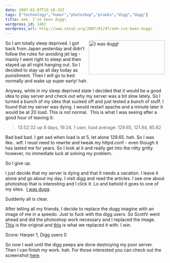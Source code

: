 ```yaml
---
date: 2007-01-07T15:18:33Z
tags: ["technology","humor","photoshop","pranks","digg","dugg"]
title: eek. I've been dugg!
wordpress_id: 1402
wordpress_url: http://www.nata2.org/2007/01/07/eek-ive-been-dugg/
---
```


<p><a title="Photo Sharing" href="http://www.flickr.com/photos/natatwo/349388198/"><img height="107" alt="I was dugg!" src="http://farm1.static.flickr.com/165/349388198_bc95d1d662_m.jpg" width="240" align="right"></a>So I am totally sleep deprived. I got back from Japan yesterday and didn't follow the rules for avoiding jet lag - mainly I went right to sleep and then stayed up all night hanging out. So I decided to stay up all day today as punishment. Then I will go to bed normally and wake up super early! hah. </p> <p>Anyway, while in my sleep deprived state I decided that it would be a good idea to play server and check out why my server was a bit slow lately. So I turned a bunch of my sites that sucked off and just tested a bunch of stuff. I found that my server was dying. I would restart apache and a minute later it would be at 20 load. This is not normal.&nbsp; This is what I was seeing after a good hour of leaving it:</p> <blockquote> <p>13:52:32 up 8 days, 19:24, 1 user, load average: 129.65, 121.84, 85.82</p></blockquote> <p>Bad bad bad. I get sad when load is at 5, let alone 129.65. hah. So I was like.. wtf. I must need to rewrite and tweak my httpd.conf - even though it has lasted me for years. So I look at it and really get into the nitty gritty. however, no immediate luck at solving my problem. </p> <p>So I give up. </p> <p>I just decide that my server is dying and that it needs a vacation. I leave it alone and go about my day. I visit digg and read the articles. I see one about photoshop that is interesting and I click it. Lo and behold it goes to one of my sites.&nbsp; <a href="http://digg.com/tech_news/Perfect_example_on_why_photoshop_should_be_used_more_often#c4613068">I was dugg</a>. </p> <p>Suddenly all is clear. </p> <p>After telling all my friends, I decide to replace the dugg imagine with an image of me in a speedo. Just to fuck with the digg users. So ScottV went ahead and did the photoshop work necessary and I replaced the image. <a href="http://www.nata2.info/humor/pictures/kingarthur_ataleoftwochests.old.jpg">This</a> is the original and <a href="http://www.nata2.info/humor/pictures/kingarthur_ataleoftwochests.jpg">this</a> is what we replaced it with. I win.</p> <p>Score: Harper 1, Digg users 0</p> <p>So now I wait until the digg peeps are done destroying my poor server. Then I can finish my work. hah. For those interested you can check out the screenshot <a href="http://flickr.com/photo_zoom.gne?id=349388625&amp;size=o">here</a>. </p>
